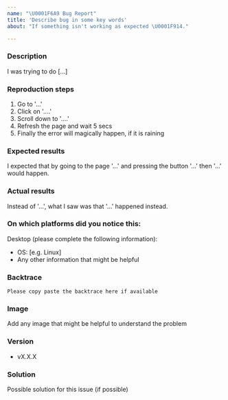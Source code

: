 ```yaml
---
name: "\U0001F6A9 Bug Report"
title: 'Describe bug in some key words'
about: "If something isn't working as expected \U0001F914."

---
```


### Description

I was trying to do [...]


### Reproduction steps

1. Go to '...'
2. Click on '....'
3. Scroll down to '....'
4. Refresh the page and wait 5 secs
5. Finally the error will magically happen, if it is raining


### Expected results

I expected that by going to the page '...' and pressing the button '...' then '...' would happen.


### Actual results

Instead of '...', what I saw was that '...' happened instead.


### On which platforms did you notice this:

Desktop (please complete the following information):
 - OS: [e.g. Linux]
 - Any other information that might be helpful


### Backtrace

```
Please copy paste the backtrace here if available
```


### Image

Add any image that might be helpful to understand the problem


### Version

- vX.X.X


### Solution

Possible solution for this issue (if possible)



